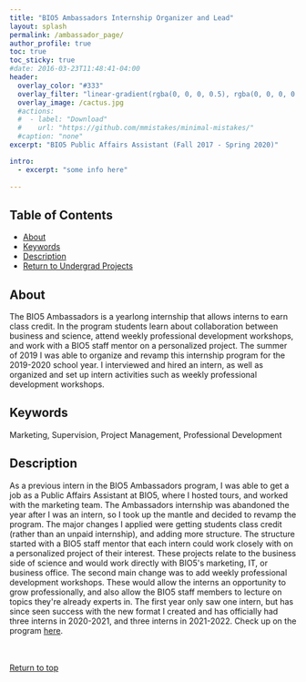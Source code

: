 ```yaml
---
title: "BIO5 Ambassadors Internship Organizer and Lead"
layout: splash
permalink: /ambassador_page/
author_profile: true
toc: true
toc_sticky: true
#date: 2016-03-23T11:48:41-04:00
header:
  overlay_color: "#333"
  overlay_filter: "linear-gradient(rgba(0, 0, 0, 0.5), rgba(0, 0, 0, 0.5))"
  overlay_image: /cactus.jpg
  #actions:
  #  - label: "Download"
  #    url: "https://github.com/mmistakes/minimal-mistakes/"
  #caption: "none"
excerpt: "BIO5 Public Affairs Assistant (Fall 2017 - Spring 2020)"

intro: 
  - excerpt: "some info here"   
   
---
```

## Table of Contents
- [About](/ambassador_page/#about)<br>
- [Keywords](/ambassador_page/#keywords)  <br> 
- [Description](/ambassador_page/#description) <br>
- [Return to Undergrad Projects](/ambassador_projects/)  


## About
The BIO5 Ambassadors is a yearlong internship that allows interns to earn class credit. In the program students learn about collaboration between business and science, attend weekly professional development workshops, and work with a BIO5 staff mentor on a personalized project. The summer of 2019 I was able to organize and revamp this internship program for the 2019-2020 school year. I interviewed and hired an intern, as well as organized and set up intern activities such as weekly professional development workshops.
## Keywords
Marketing, Supervision, Project Management, Professional Development

## Description
As a previous intern in the BIO5 Ambassadors program, I was able to get a job as a Public Affairs Assistant at BIO5, where I hosted tours, and worked with the marketing team. The Ambassadors internship was abandoned the year after I was an intern, so I took up the mantle and decided to revamp the program. The major changes I applied were getting students class credit (rather than an unpaid internship), and adding more structure. The structure started with a BIO5 staff mentor that each intern could work closely with on a personalized project of their interest. These projects relate to the business side of science and would work directly with BIO5's marketing, IT, or business office. The second main change was to add weekly professional development workshops. These would allow the interns an opportunity to grow professionally, and also allow the BIO5 staff members to lecture on topics they're already experts in. The first year only saw one intern, but has since seen success with the new format I created and has officially had three interns in 2020-2021, and three interns in 2021-2022. Check up on the program [here](https://bio5.org/impact/engaging-students/bio5-ambassadors).

<br><br>
[Return to top](/ambassador_page/#table-of-contents)
